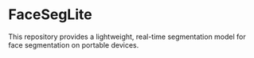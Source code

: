 # FaceSegLite
This repository provides a lightweight, real-time segmentation model for face segmentation on portable devices.
